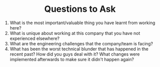 <h1 align="center">Questions to Ask</h1>

1. What is the most important/valuable thing you have learnt from working here?
2. What is unique about working at this company that you have not experienced elsewhere?
3. What are the engineering challenges that the company/team is facing?
4. What has been the worst technical blunder that has happened in the recent past? How did you guys deal with it? What changes were implemented afterwards to make sure it didn't happen again?
